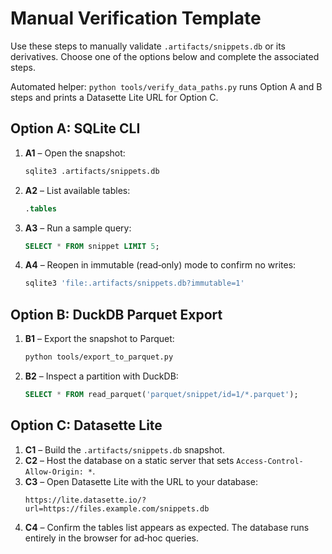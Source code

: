 # Manual Verification Template

Use these steps to manually validate `.artifacts/snippets.db` or its derivatives. Choose one of the options below and complete the associated steps.

Automated helper: `python tools/verify_data_paths.py` runs Option A and B steps and prints a Datasette Lite URL for Option C.

## Option A: SQLite CLI

1. **A1** – Open the snapshot:
   ```bash
   sqlite3 .artifacts/snippets.db
   ```
1. **A2** – List available tables:
   ```sql
   .tables
   ```
1. **A3** – Run a sample query:
   ```sql
   SELECT * FROM snippet LIMIT 5;
   ```
1. **A4** – Reopen in immutable (read‑only) mode to confirm no writes:
   ```bash
   sqlite3 'file:.artifacts/snippets.db?immutable=1'
   ```
## Option B: DuckDB Parquet Export

1. **B1** – Export the snapshot to Parquet:
   ```bash
   python tools/export_to_parquet.py
   ```
1. **B2** – Inspect a partition with DuckDB:
   ```sql
   SELECT * FROM read_parquet('parquet/snippet/id=1/*.parquet');
   ```
## Option C: Datasette Lite

1. **C1** – Build the `.artifacts/snippets.db` snapshot.
1. **C2** – Host the database on a static server that sets `Access-Control-Allow-Origin: *`.
1. **C3** – Open Datasette Lite with the URL to your database:
   ``` text
   https://lite.datasette.io/?url=https://files.example.com/snippets.db
   ```
1. **C4** – Confirm the tables list appears as expected.
   The database runs entirely in the browser for ad‑hoc queries.
